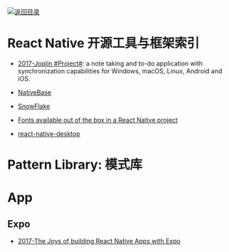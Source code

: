 [![返回目录](https://parg.co/UGo)](https://parg.co/b4z)

# React Native 开源工具与框架索引

* [2017-Joplin #Project#](https://github.com/laurent22/joplin): a note taking and to-do application with synchronization capabilities for Windows, macOS, Linux, Android and iOS.

* [NativeBase](http://nativebase.io/docs/v0.2.0/getting-started)

* [SnowFlake](https://github.com/bartonhammond/snowflake)

* [Fonts available out of the box in a React Native project](https://github.com/dabit3/react-native-fonts)

* [react-native-desktop](https://github.com/ptmt/react-native-desktop)

# Pattern Library: 模式库

# App

## Expo

* [2017-The Joys of building React Native Apps with Expo](http://t.cn/RHuAZzN)
